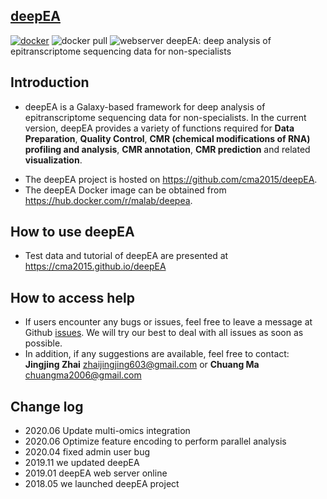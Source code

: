 ## [deepEA](https://cma2015.github.io/deepEA)
[![docker](https://img.shields.io/badge/docker-ready-red.svg)](https://hub.docker.com/r/malab/deepea/) ![docker pull](https://img.shields.io/docker/pulls/malab/deepea.svg) ![webserver](https://img.shields.io/badge/Web_server-ready-blue.svg)
deepEA: deep analysis of epitranscriptome sequencing data for non-specialists

## Introduction
- deepEA is a Galaxy-based framework for deep analysis of epitranscriptome sequencing data for non-specialists. In the current version, deepEA provides a variety of functions required for **Data Preparation**, **Quality Control**, **CMR (chemical modifications of RNA) profiling and analysis**, **CMR annotation**, **CMR prediction** and related **visualization**.
* The deepEA project is hosted on https://github.com/cma2015/deepEA.
* The deepEA Docker image can be obtained from https://hub.docker.com/r/malab/deepea.

## How to use deepEA

- Test data and tutorial of deepEA are presented at https://cma2015.github.io/deepEA

## How to access help
* If users encounter any bugs or issues, feel free to leave a message at Github [issues](<https://github.com/cma2015/deepEA/issues>). We will try our best to deal with all issues as soon as possible.
* In addition, if any suggestions are available, feel free to contact: __Jingjing Zhai__ <zhaijingjing603@gmail.com> or __Chuang Ma__ <chuangma2006@gmail.com>

## Change log
- 2020.06 Update multi-omics integration
- 2020.06 Optimize feature encoding to perform parallel analysis
- 2020.04 fixed admin user bug
- 2019.11 we updated deepEA
- 2019.01 deepEA web server online
- 2018.05 we launched deepEA project

